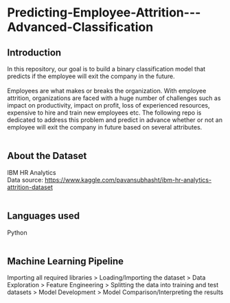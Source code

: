 # Predicting-Employee-Attrition---Advanced-Classification
## Introduction
In this repository, our goal is to build a binary classification model that predicts if the employee will exit the company in the future.
<br />
<br />
Employees are what makes or breaks the organization. With employee attrition, organizations are faced with a huge number of challenges such as impact on productivity, impact on profit, loss of experienced resources, expensive to hire and train new employees etc. The following repo is dedicated to address this problem and predict in advance whether or not an employee will exit the company in future based on several attributes.
<br />
<br />
## About the Dataset
IBM HR Analytics
<br />Data source: https://www.kaggle.com/pavansubhasht/ibm-hr-analytics-attrition-dataset
<br />
<br />
## Languages used
Python
<br />
<br />
## Machine Learning Pipeline
Importing all required libraries > Loading/Importing the dataset > Data Exploration > Feature Engineering > Splitting the data into training and test datasets > Model Development > Model Comparison/Interpreting the results

